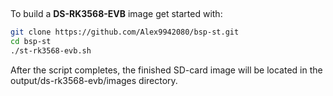 

##
To build a <b>DS-RK3568-EVB</b> image get started with:
```bash
git clone https://github.com/Alex9942080/bsp-st.git
cd bsp-st
./st-rk3568-evb.sh
```
After the script completes, the finished SD-card image will be located in the output/ds-rk3568-evb/images directory.

##
